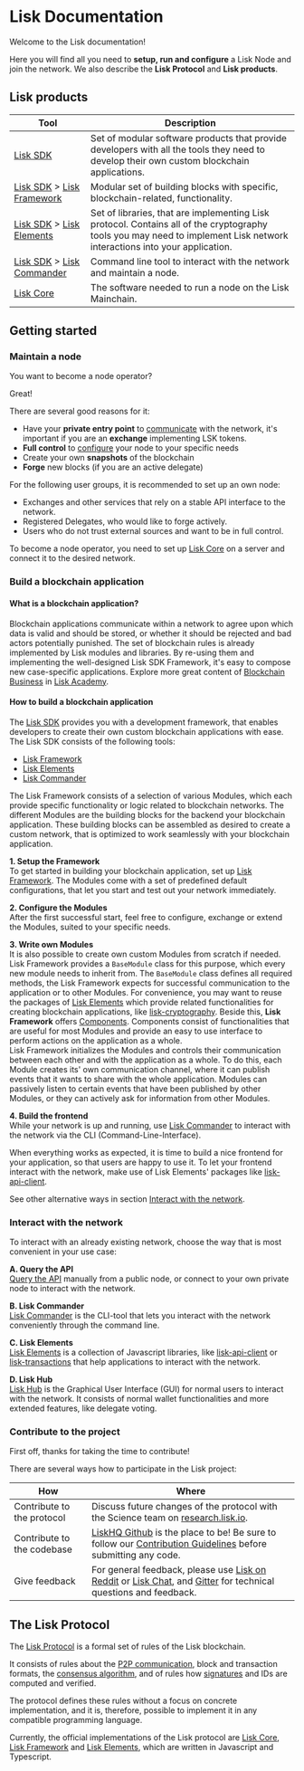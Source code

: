 # Lisk Documentation

Welcome to the Lisk documentation!

Here you will find all you need to **setup, run and configure**  a Lisk Node and join the network. 
We also describe the **Lisk Protocol**  and **Lisk products**.

## Lisk products

Tool                                                         | Description
------------------------------------------------------------ | --------------------------------------------------
[Lisk SDK](../lisk-sdk/introduction.md) |  Set of modular software products that provide developers with all the tools they need to develop their own custom blockchain applications.
[Lisk SDK](../lisk-sdk/introduction.md) > [Lisk Framework](../lisk-sdk/lisk-framework/introduction.md) | Modular set of building blocks with specific, blockchain-related, functionality.
[Lisk SDK](../lisk-sdk/introduction.md) > [Lisk Elements](../lisk-sdk/lisk-elements/introduction.md)   | Set of libraries, that are implementing Lisk protocol. Contains all of the cryptography tools you may need to implement Lisk network interactions into your application.
[Lisk SDK](../lisk-sdk/introduction.md) > [Lisk Commander](../lisk-sdk/lisk-commander/introduction.md) | Command line tool to interact with the network and maintain a node.
[Lisk Core](../lisk-core/introduction.md)                    | The software needed to run a node on the Lisk Mainchain.

## Getting started

### Maintain a node

You want to become a node operator?

Great!

There are several good reasons for it:

- Have your **private entry point** to [communicate](../lisk-core/api) with the network, it's important if you are an **exchange** implementing LSK tokens.
- **Full control** to [configure](../lisk-core/configuration.md) your node to your specific needs
- Create your own **snapshots** of the blockchain
- **Forge** new blocks (if you are an active delegate)

For the following user groups, it is recommended to set up an own node:

- Exchanges and other services that rely on a stable API interface to the network.
- Registered Delegates, who would like to forge actively.
- Users who do not trust external sources and want to be in full control.

To become a node operator, you need to set up [Lisk Core](../lisk-core/introduction.md) on a server and connect it to the desired network.

### Build a blockchain application

#### What is a blockchain application?

Blockchain applications communicate within a network to agree upon which data is valid and should be stored, or whether it should be rejected and bad actors potentially punished.
The set of blockchain rules is already implemented by Lisk modules and libraries.
By re-using them and implementing the well-designed Lisk SDK Framework, it's easy to compose new case-specific applications.
Explore more great content of [Blockchain Business](https://lisk.io/academy/blockchain-business) in [Lisk Academy](https://lisk.io/academy).

#### How to build a blockchain application

The [Lisk SDK](../lisk-sdk/introduction.md) provides you with a development framework, that enables developers to create their own custom blockchain applications with ease.
The Lisk SDK consists of the following tools:

- [Lisk Framework](../lisk-sdk/lisk-framework/introduction.md)
- [Lisk Elements](../lisk-sdk/lisk-elements/introduction.md)
- [Lisk Commander](../lisk-sdk/lisk-commander/introduction.md)

The Lisk Framework consists of a selection of various Modules, which each provide specific functionality or logic related to blockchain networks.
The different Modules are the building blocks for the backend your blockchain application.
These building blocks can be assembled as desired to create a custom network, that is optimized to work seamlessly with your blockchain application.

**1. Setup the Framework**<br>
To get started in building your blockchain application, set up [Lisk Framework](../lisk-sdk/lisk-framework/introduction.md).
The Modules come with a set of predefined default configurations, that let you start and test out your network immediately.

**2. Configure the Modules**<br>
After the first successful start, feel free to configure, exchange or extend the Modules, suited to your specific needs.

**3. Write own Modules**<br>
It is also possible to create own custom Modules from scratch if needed.
Lisk Framework provides a `BaseModule` class for this purpose, which every new module needs to inherit from.
The `BaseModule` class defines all required methods, the Lisk Framework expects for successful communication to the application or to other Modules.
For convenience, you may want to reuse the packages of [Lisk Elements](../lisk-sdk/lisk-elements/introduction.md) which provide related functionalities for creating blockchain applications, like [lisk-cryptography](../lisk-sdk/lisk-elements/packages/cryptography.md).
Beside this, **Lisk Framework** offers [Components](../lisk-sdk/lisk-framework/introduction.md).
Components consist of functionalities that are useful for most Modules and provide an easy to use interface to perform actions on the application as a whole.
<br>Lisk Framework initializes the Modules and controls their communication between each other and with the application as a whole.
To do this, each Module creates its' own communication channel, where it can publish events that it wants to share with the whole application.
Modules can passively listen to certain events that have been published by other Modules, or they can actively ask for information from other Modules.

**4. Build the frontend**<br>
While your network is up and running, use [Lisk Commander](../lisk-sdk/lisk-commander/introduction.md) to interact with the network via the CLI (Command-Line-Interface).

When everything works as expected, it is time to build a nice frontend for your application, so that users are happy to use it.
To let your frontend interact with the network, make use of Lisk Elements' packages like [lisk-api-client](../lisk-sdk/lisk-elements/packages/api-client.md).

See other alternative ways in section [Interact with the network](#interact-with-the-network).

### Interact with the network

To interact with an already existing network, choose the way that is most convenient in your use case:

**A. Query the API**<br>
[Query the API](https://lisk.io/documentation/lisk-core/api) manually from a public node, or connect to your own private node to interact with the network.

**B. Lisk Commander**<br>
[Lisk Commander](../lisk-sdk/lisk-commander/introduction.md) is the CLI-tool that lets you interact with the network conveniently through the command line.

**C. Lisk Elements**<br>
[Lisk Elements](../lisk-sdk/lisk-elements/introduction.md) is a collection of Javascript libraries, like [lisk-api-client](../lisk-sdk/lisk-elements/packages/api-client.md) or [lisk-transactions](../lisk-sdk/lisk-elements/packages/transactions.md) that help applications to interact with the network.

**D. Lisk Hub**<br>
[Lisk Hub](https://lisk.io/hub) is the Graphical User Interface (GUI) for normal users to interact with the network.
It consists of normal wallet functionalities and more extended features, like delegate voting.

### Contribute to the project

First off, thanks for taking the time to contribute!

There are several ways how to participate in the Lisk project:

 How                       | Where
-------------------------  | -------------------------------------------------------------------------------------------------------------------
Contribute to the protocol | Discuss future changes of the protocol with the Science team on [research.lisk.io](https://research.lisk.io/).
Contribute to the codebase | [LiskHQ Github](https://github.com/LiskHQ) is the place to be! Be sure to follow our [Contribution Guidelines](https://github.com/LiskHQ/lisk-sdk/blob/development/docs/CONTRIBUTING.md) before submitting any code.
Give feedback              | For general feedback, please use [Lisk on Reddit](https://www.reddit.com/r/Lisk/) or [Lisk Chat](https://lisk.chat/), and [Gitter](https://gitter.im/LiskHQ/lisk) for technical questions and feedback.

## The Lisk Protocol

The [Lisk Protocol](../lisk-protocol/introduction.md) is a formal set of rules of the Lisk blockchain.

It consists of rules about the [P2P communication](https://lisk.io/academy/blockchain-basics/how-does-blockchain-work/what-is-a-peer-to-peer-network), block and transaction formats, the [consensus algorithm](https://lisk.io/academy/blockchain-basics/how-does-blockchain-work/consensus-protocols), and of rules how [signatures](https://lisk.io/academy/blockchain-basics/how-does-blockchain-work/digital-signatures) and IDs are computed and verified.

The protocol defines these rules without a focus on concrete implementation, and it is, therefore, possible to implement it in any compatible programming language.

Currently, the official implementations of the Lisk protocol are [Lisk Core](../lisk-core/introduction.md), [Lisk Framework](../lisk-sdk/lisk-framework/introduction.md) and [Lisk Elements](../lisk-sdk/lisk-elements/introduction.md), which are written in Javascript and Typescript.

